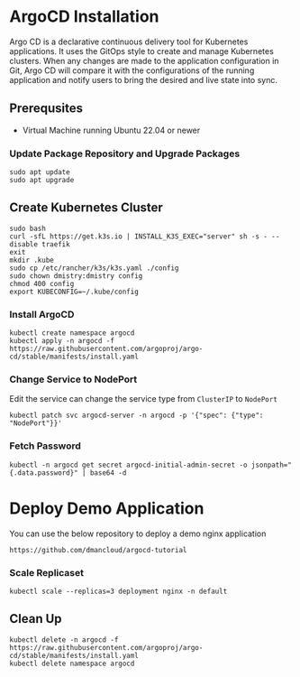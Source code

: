 # ArgoCD Installation
Argo CD is a declarative continuous delivery tool for Kubernetes applications. It uses the GitOps style to create and manage Kubernetes clusters. When any changes are made to the application configuration in Git, Argo CD will compare it with the configurations of the running application and notify users to bring the desired and live state into sync.

## Prerequsites 
- Virtual Machine running Ubuntu 22.04 or newer
### Update Package Repository and Upgrade Packages
``` shell title="Run from shell prompt" linenums="1"
sudo apt update
sudo apt upgrade
```
## Create Kubernetes Cluster
``` shell title="Run from shell prompt" linenums="1"
sudo bash
curl -sfL https://get.k3s.io | INSTALL_K3S_EXEC="server" sh -s - --disable traefik
exit 
mkdir .kube
sudo cp /etc/rancher/k3s/k3s.yaml ./config
sudo chown dmistry:dmistry config
chmod 400 config
export KUBECONFIG=~/.kube/config
```

### Install ArgoCD
``` shell title="Run from shell prompt" linenums="1"
kubectl create namespace argocd
kubectl apply -n argocd -f https://raw.githubusercontent.com/argoproj/argo-cd/stable/manifests/install.yaml
```
### Change Service to NodePort
Edit the service can change the service type from `ClusterIP` to `NodePort`
``` shell title="Run from shell prompt" linenums="1"
kubectl patch svc argocd-server -n argocd -p '{"spec": {"type": "NodePort"}}' 
```
### Fetch Password
``` shell title="Run from shell prompt" linenums="1"
kubectl -n argocd get secret argocd-initial-admin-secret -o jsonpath="{.data.password}" | base64 -d
```
# Deploy Demo Application
You can use the below repository to deploy a demo nginx application
``` shell title="This repository has a sample application" linenums="1"
https://github.com/dmancloud/argocd-tutorial
```
### Scale Replicaset 
``` shell title="Run from shell prompt" linenums="1"
kubectl scale --replicas=3 deployment nginx -n default
```

## Clean Up
``` shell title="Run from shell prompt" linenums="1"
kubectl delete -n argocd -f https://raw.githubusercontent.com/argoproj/argo-cd/stable/manifests/install.yaml
kubectl delete namespace argocd
```